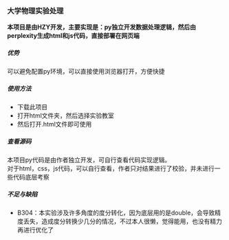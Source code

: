 ### 大学物理实验处理
**本项目是由HZY开发，主要实现是：py独立开发数据处理逻辑，然后由perplexity生成html和js代码，直接部署在网页端**
##### 优势
可以避免配置py环境，可以直接使用浏览器打开，方便快捷
##### 使用方法
* 下载此项目  
* 打开html文件夹，然后选择实验教室
* 然后打开.html文件即可使用

##### 查看源码
本项目py代码是由作者独立开发，可自行查看代码实现逻辑。  
对于html，css，js代码，可以自行查看，作者只对结果进行了校验，并未进行一些代码底层考察

##### 不足与缺陷
* B304：本实验涉及许多角度的度分转化，因为底层用的是double，会导致精度丢失，造成度分转换少几分的情况，不过本人很懒，觉得能用，也没有精力再进行优化了

